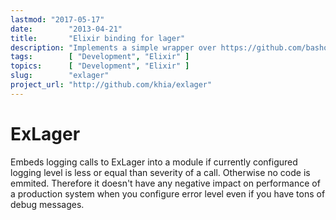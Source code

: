 ```yaml
---
lastmod: "2017-05-17"
date:        "2013-04-21"
title:       "Elixir binding for lager"
description: "Implements a simple wrapper over https://github.com/basho/lager."
tags:        [ "Development", "Elixir" ]
topics:      [ "Development", "Elixir" ]
slug:        "exlager"
project_url: "http://github.com/khia/exlager"
---
```


# ExLager

Embeds logging calls to ExLager into a module if currently configured logging level is less or equal
than severity of a call. Otherwise no code is emmited. Therefore it doesn't have any negative impact
on performance of a production system when you configure error level even if you have tons of
debug messages.
